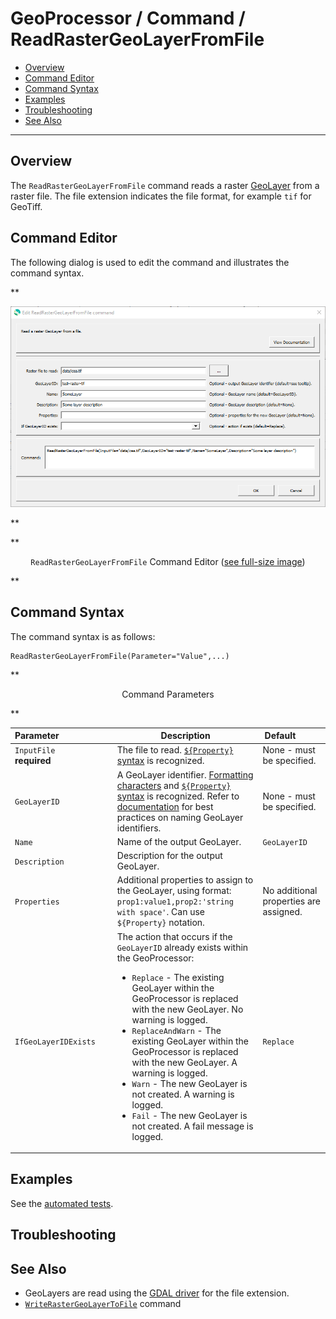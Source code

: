 # GeoProcessor / Command / ReadRasterGeoLayerFromFile #

*   [Overview](#overview)
*   [Command Editor](#command-editor)
*   [Command Syntax](#command-syntax)
*   [Examples](#examples)
*   [Troubleshooting](#troubleshooting)
*   [See Also](#see-also)

-------------------------

## Overview ##

The `ReadRasterGeoLayerFromFile` command reads a raster [GeoLayer](../../introduction/introduction.md#geolayer)
from a raster file.
The file extension indicates the file format, for example `tif` for GeoTiff.

## Command Editor ##

The following dialog is used to edit the command and illustrates the command syntax.

**<p style="text-align: center;">
![ReadRasterGeoLayerFromFile](ReadRasterGeoLayerFromFile.png)
</p>**

**<p style="text-align: center;">
`ReadRasterGeoLayerFromFile` Command Editor (<a href="../ReadRasterGeoLayerFromFile.png">see full-size image</a>)
</p>**

## Command Syntax ##

The command syntax is as follows:

```text
ReadRasterGeoLayerFromFile(Parameter="Value",...)
```
**<p style="text-align: center;">
Command Parameters
</p>**

|**Parameter**&nbsp;&nbsp;&nbsp;&nbsp;&nbsp;&nbsp;&nbsp;&nbsp;&nbsp;&nbsp;&nbsp;&nbsp;&nbsp;&nbsp;&nbsp;&nbsp;&nbsp;&nbsp;&nbsp;&nbsp;&nbsp; | **Description** | **Default**&nbsp;&nbsp;&nbsp;&nbsp;&nbsp;&nbsp;&nbsp;&nbsp;&nbsp;&nbsp; |
| --------------|-----------------|----------------- |
| `InputFile`<br>**required** | The file to read. [`${Property}` syntax](../../introduction/introduction.md#geoprocessor-properties-property) is recognized.| None - must be specified. |
| `GeoLayerID` | A GeoLayer identifier. [Formatting characters](../../introduction/introduction.md#geolayer-property-format-specifiers) and [`${Property}` syntax](../../introduction/introduction.md#geoprocessor-properties-property) is recognized. Refer to [documentation](../../best-practices/geolayer-identifiers.md) for best practices on naming GeoLayer identifiers.| None - must be specified. |
| `Name` | Name of the output GeoLayer. | `GeoLayerID` |
| `Description` | Description for the output GeoLayer. | |
| `Properties` | Additional properties to assign to the GeoLayer, using format: `prop1:value1,prop2:'string with space'`.  Can use `${Property}` notation.  | No additional properties are assigned. |
| `IfGeoLayerIDExists` | The action that occurs if the `GeoLayerID` already exists within the GeoProcessor:<ul><li>`Replace` - The existing GeoLayer within the GeoProcessor is replaced with the new GeoLayer. No warning is logged.</li><li>`ReplaceAndWarn` - The existing GeoLayer within the GeoProcessor is replaced with the new GeoLayer. A warning is logged.</li><li>`Warn` - The new GeoLayer is not created. A warning is logged.</li><li>`Fail` - The new GeoLayer is not created. A fail message is logged.</li></ul> | `Replace` | 

## Examples ##

See the [automated tests](https://github.com/OpenWaterFoundation/owf-app-geoprocessor-python-test/tree/main/test/commands/ReadRasterGeoLayerFromFile).

## Troubleshooting ##

## See Also ##

*   GeoLayers are read using the [GDAL driver](https://gdal.org/drivers/raster/index.html) for the file extension.
*   [`WriteRasterGeoLayerToFile`](../WriteRasterGeoLayerToFile/WriteRasterGeoLayerToFile.md) command
